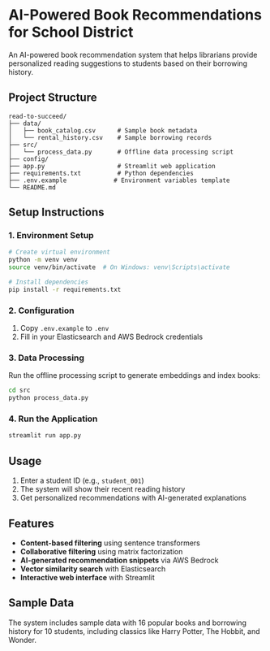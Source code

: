 # AI-Powered Book Recommendations for School District

An AI-powered book recommendation system that helps librarians provide personalized reading suggestions to students based on their borrowing history.

## Project Structure

```
read-to-succeed/
├── data/
│   ├── book_catalog.csv      # Sample book metadata
│   └── rental_history.csv    # Sample borrowing records
├── src/
│   └── process_data.py       # Offline data processing script
├── config/
├── app.py                    # Streamlit web application
├── requirements.txt          # Python dependencies
├── .env.example             # Environment variables template
└── README.md
```

## Setup Instructions

### 1. Environment Setup

```bash
# Create virtual environment
python -m venv venv
source venv/bin/activate  # On Windows: venv\Scripts\activate

# Install dependencies
pip install -r requirements.txt
```

### 2. Configuration

1. Copy `.env.example` to `.env`
2. Fill in your Elasticsearch and AWS Bedrock credentials

### 3. Data Processing

Run the offline processing script to generate embeddings and index books:

```bash
cd src
python process_data.py
```

### 4. Run the Application

```bash
streamlit run app.py
```

## Usage

1. Enter a student ID (e.g., `student_001`)
2. The system will show their recent reading history
3. Get personalized recommendations with AI-generated explanations

## Features

- **Content-based filtering** using sentence transformers
- **Collaborative filtering** using matrix factorization
- **AI-generated recommendation snippets** via AWS Bedrock
- **Vector similarity search** with Elasticsearch
- **Interactive web interface** with Streamlit

## Sample Data

The system includes sample data with 16 popular books and borrowing history for 10 students, including classics like Harry Potter, The Hobbit, and Wonder.